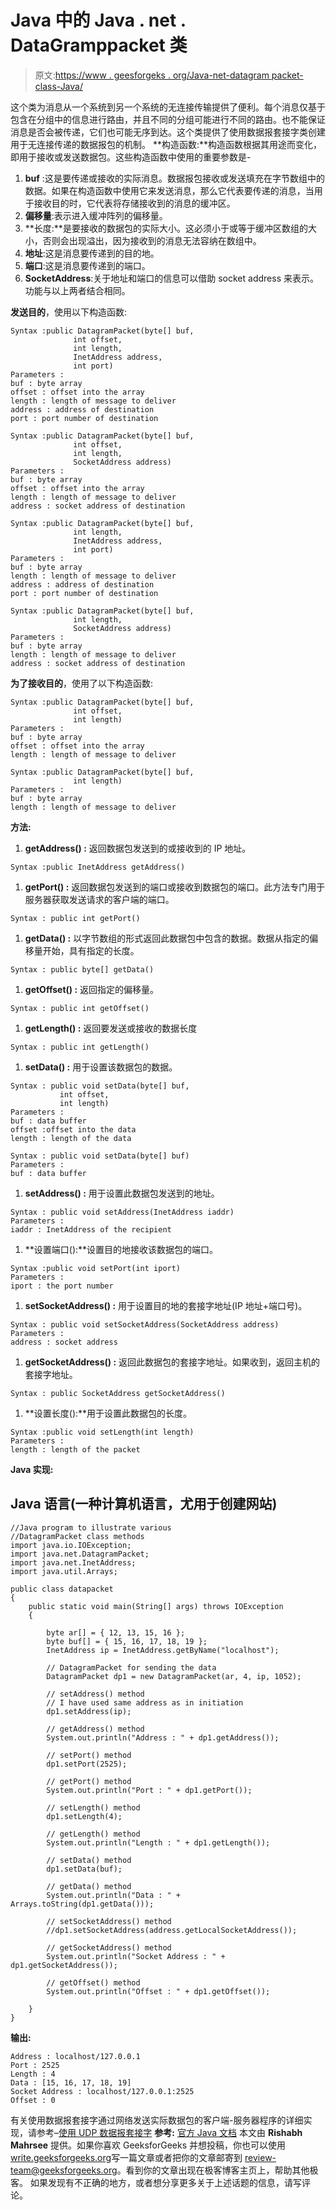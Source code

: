 # Java 中的 Java . net . DataGramppacket 类

> 原文:[https://www . geesforgeks . org/Java-net-datagram packet-class-Java/](https://www.geeksforgeeks.org/java-net-datagrampacket-class-java/)

这个类为消息从一个系统到另一个系统的无连接传输提供了便利。每个消息仅基于包含在分组中的信息进行路由，并且不同的分组可能进行不同的路由。也不能保证消息是否会被传递，它们也可能无序到达。这个类提供了使用数据报套接字类创建用于无连接传递的数据报包的机制。
**构造函数:**构造函数根据其用途而变化，即用于接收或发送数据包。这些构造函数中使用的重要参数是-

1.  **buf** :这是要传递或接收的实际消息。数据报包接收或发送填充在字节数组中的数据。如果在构造函数中使用它来发送消息，那么它代表要传递的消息，当用于接收目的时，它代表将存储接收到的消息的缓冲区。
2.  **偏移量**:表示进入缓冲阵列的偏移量。
3.  **长度:**是要接收的数据包的实际大小。这必须小于或等于缓冲区数组的大小，否则会出现溢出，因为接收到的消息无法容纳在数组中。
4.  **地址**:这是消息要传递到的目的地。
5.  **端口**:这是消息要传递到的端口。
6.  **SocketAddress**:关于地址和端口的信息可以借助 socket address 来表示。功能与以上两者结合相同。

**发送目的**，使用以下构造函数:

```
Syntax :public DatagramPacket(byte[] buf,
              int offset,
              int length,
              InetAddress address,
              int port)
Parameters :
buf : byte array
offset : offset into the array
length : length of message to deliver
address : address of destination
port : port number of destination
```

```
Syntax :public DatagramPacket(byte[] buf,
              int offset,
              int length,
              SocketAddress address)
Parameters :
buf : byte array
offset : offset into the array
length : length of message to deliver
address : socket address of destination
```

```
Syntax :public DatagramPacket(byte[] buf,
              int length,
              InetAddress address,
              int port)
Parameters :
buf : byte array
length : length of message to deliver
address : address of destination
port : port number of destination
```

```
Syntax :public DatagramPacket(byte[] buf,
              int length,
              SocketAddress address)
Parameters :
buf : byte array
length : length of message to deliver
address : socket address of destination
```

**为了接收目的**，使用了以下构造函数:

```
Syntax :public DatagramPacket(byte[] buf,
              int offset,
              int length)
Parameters :
buf : byte array
offset : offset into the array
length : length of message to deliver
```

```
Syntax :public DatagramPacket(byte[] buf,
              int length)
Parameters :
buf : byte array
length : length of message to deliver
```

**方法:**

1.  **getAddress() :** 返回数据包发送到的或接收到的 IP 地址。

```
Syntax :public InetAddress getAddress()
```

1.  **getPort() :** 返回数据包发送到的端口或接收到数据包的端口。此方法专门用于服务器获取发送请求的客户端的端口。

```
Syntax : public int getPort()
```

1.  **getData() :** 以字节数组的形式返回此数据包中包含的数据。数据从指定的偏移量开始，具有指定的长度。

```
Syntax : public byte[] getData()
```

1.  **getOffset() :** 返回指定的偏移量。

```
Syntax : public int getOffset()
```

1.  **getLength() :** 返回要发送或接收的数据长度

```
Syntax : public int getLength()
```

1.  **setData() :** 用于设置该数据包的数据。

```
Syntax : public void setData(byte[] buf,
           int offset,
           int length)
Parameters :
buf : data buffer
offset :offset into the data
length : length of the data
```

```
Syntax : public void setData(byte[] buf)
Parameters :
buf : data buffer
```

1.  **setAddress() :** 用于设置此数据包发送到的地址。

```
Syntax : public void setAddress(InetAddress iaddr)
Parameters : 
iaddr : InetAddress of the recipient
```

1.  **设置端口():**设置目的地接收该数据包的端口。

```
Syntax :public void setPort(int iport)
Parameters : 
iport : the port number
```

1.  **setSocketAddress() :** 用于设置目的地的套接字地址(IP 地址+端口号)。

```
Syntax : public void setSocketAddress(SocketAddress address)
Parameters :
address : socket address
```

1.  **getSocketAddress() :** 返回此数据包的套接字地址。如果收到，返回主机的套接字地址。

```
Syntax : public SocketAddress getSocketAddress()
```

1.  **设置长度():**用于设置此数据包的长度。

```
Syntax :public void setLength(int length)
Parameters :
length : length of the packet
```

**Java 实现:**

## Java 语言(一种计算机语言，尤用于创建网站)

```
//Java program to illustrate various
//DatagramPacket class methods
import java.io.IOException;
import java.net.DatagramPacket;
import java.net.InetAddress;
import java.util.Arrays;

public class datapacket
{
    public static void main(String[] args) throws IOException
    {

        byte ar[] = { 12, 13, 15, 16 };
        byte buf[] = { 15, 16, 17, 18, 19 };
        InetAddress ip = InetAddress.getByName("localhost");

        // DatagramPacket for sending the data
        DatagramPacket dp1 = new DatagramPacket(ar, 4, ip, 1052);

        // setAddress() method
        // I have used same address as in initiation
        dp1.setAddress(ip);

        // getAddress() method
        System.out.println("Address : " + dp1.getAddress());

        // setPort() method
        dp1.setPort(2525);

        // getPort() method
        System.out.println("Port : " + dp1.getPort());

        // setLength() method
        dp1.setLength(4);

        // getLength() method
        System.out.println("Length : " + dp1.getLength());

        // setData() method
        dp1.setData(buf);

        // getData() method
        System.out.println("Data : " + Arrays.toString(dp1.getData()));

        // setSocketAddress() method
        //dp1.setSocketAddress(address.getLocalSocketAddress());

        // getSocketAddress() method
        System.out.println("Socket Address : " + dp1.getSocketAddress());

        // getOffset() method
        System.out.println("Offset : " + dp1.getOffset());

    }
}
```

**输出:**

```
Address : localhost/127.0.0.1
Port : 2525
Length : 4
Data : [15, 16, 17, 18, 19]
Socket Address : localhost/127.0.0.1:2525
Offset : 0
```

有关使用数据报套接字通过网络发送实际数据包的客户端-服务器程序的详细实现，请参考–[使用 UDP 数据报套接字](https://www.geeksforgeeks.org/working-udp-datagramsockets-java/)
**参考:**
[官方 Java 文档](https://docs.oracle.com/javase/7/docs/api/java/net/DatagramPacket.html)
本文由 **Rishabh Mahrsee** 提供。如果你喜欢 GeeksforGeeks 并想投稿，你也可以使用[write.geeksforgeeks.org](https://write.geeksforgeeks.org)写一篇文章或者把你的文章邮寄到 review-team@geeksforgeeks.org。看到你的文章出现在极客博客主页上，帮助其他极客。
如果发现有不正确的地方，或者想分享更多关于上述话题的信息，请写评论。